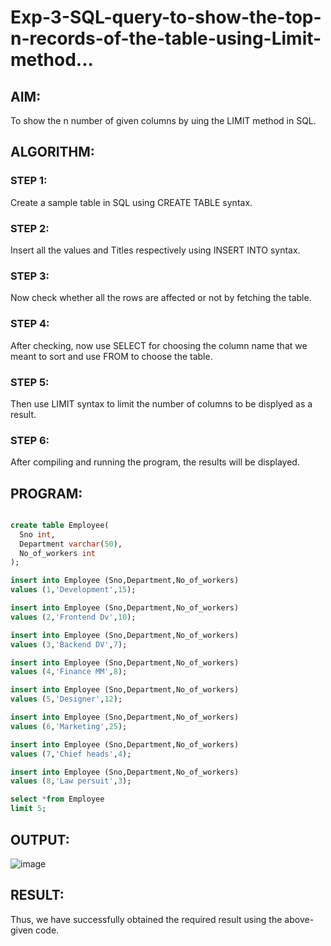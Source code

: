 # Exp-3-SQL-query-to-show-the-top-n-records-of-the-table-using-Limit-method...

## AIM:

To show the n number of given columns by uing the LIMIT method in SQL.

## ALGORITHM:

### STEP 1: 

Create a sample table in SQL using CREATE TABLE syntax.

### STEP 2: 

Insert all the values and Titles respectively using INSERT INTO syntax.

### STEP 3:

Now check whether all the rows are affected or not by fetching the table.

### STEP 4: 

After checking, now use SELECT for choosing the column name that we meant to sort and use FROM to choose the table.

### STEP 5: 

Then use LIMIT syntax to limit the number of columns to be displyed as a result.

### STEP 6:

After compiling and running the program, the results will be displayed.

## PROGRAM:

```sql

create table Employee(
  Sno int,
  Department varchar(50),
  No_of_workers int
);

insert into Employee (Sno,Department,No_of_workers)
values (1,'Development',15);

insert into Employee (Sno,Department,No_of_workers)
values (2,'Frontend Dv',10);

insert into Employee (Sno,Department,No_of_workers)
values (3,'Backend DV',7);

insert into Employee (Sno,Department,No_of_workers)
values (4,'Finance MM',8);

insert into Employee (Sno,Department,No_of_workers)
values (5,'Designer',12);

insert into Employee (Sno,Department,No_of_workers)
values (6,'Marketing',25);

insert into Employee (Sno,Department,No_of_workers)
values (7,'Chief heads',4);

insert into Employee (Sno,Department,No_of_workers)
values (8,'Law persuit',3);

select *from Employee
limit 5;

```

## OUTPUT:

![image](https://github.com/gpavithra673/Exp_03SQL-query-to-show-the-top-n-records-of-the-table-using-Limit-method/assets/93427264/088fd571-6424-484f-9a2e-e88dae155a98)

## RESULT:

Thus, we have successfully obtained the required result using the above-given code.

